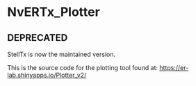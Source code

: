 # NvERTx_Plotter

## DEPRECATED
StellTx is now the maintained version.

This is the source code for the plotting tool found at:
https://er-lab.shinyapps.io/Plotter_v2/
